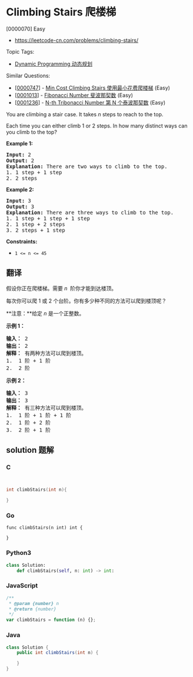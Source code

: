 # Climbing Stairs 爬楼梯

[0000070] Easy

- https://leetcode-cn.com/problems/climbing-stairs/

Topic Tags:

- [Dynamic Programming 动态规划](https://leetcode-cn.com/tag/dynamic-programming/)

Similar Questions:

- [[0000747](https://leetcode-cn.com/problems/min-cost-climbing-stairs/)] - [Min Cost Climbing Stairs 使用最小花费爬楼梯](./0000747.min-cost-climbing-stairs.md) (Easy)
- [[0001013](https://leetcode-cn.com/problems/fibonacci-number/)] - [Fibonacci Number 斐波那契数](./0001013.fibonacci-number.md) (Easy)
- [[0001236](https://leetcode-cn.com/problems/n-th-tribonacci-number/)] - [N-th Tribonacci Number 第 N 个泰波那契数](./0001236.n-th-tribonacci-number.md) (Easy)

You are climbing a stair case. It takes _n_ steps to reach to the top.

Each time you can either climb 1 or 2 steps. In how many distinct ways can you climb to the top?

**Example 1:**

<pre><strong>Input:</strong> 2
<strong>Output:</strong> 2
<strong>Explanation:</strong> There are two ways to climb to the top.
1. 1 step + 1 step
2. 2 steps
</pre>

**Example 2:**

<pre><strong>Input:</strong> 3
<strong>Output:</strong> 3
<strong>Explanation:</strong> There are three ways to climb to the top.
1. 1 step + 1 step + 1 step
2. 1 step + 2 steps
3. 2 steps + 1 step
</pre>

**Constraints:**

- `1 <= n <= 45`

## 翻译

假设你正在爬楼梯。需要 *n*  阶你才能到达楼顶。

每次你可以爬 1 或 2 个台阶。你有多少种不同的方法可以爬到楼顶呢？

**注意：**给定 _n_ 是一个正整数。

**示例 1：**

<pre><strong>输入：</strong> 2
<strong>输出：</strong> 2
<strong>解释：</strong> 有两种方法可以爬到楼顶。
1.  1 阶 + 1 阶
2.  2 阶</pre>

**示例 2：**

<pre><strong>输入：</strong> 3
<strong>输出：</strong> 3
<strong>解释：</strong> 有三种方法可以爬到楼顶。
1.  1 阶 + 1 阶 + 1 阶
2.  1 阶 + 2 阶
3.  2 阶 + 1 阶
</pre>

## solution 题解

### C

```c


int climbStairs(int n){

}
```

### Go

```golang
func climbStairs(n int) int {

}
```

### Python3

```python
class Solution:
    def climbStairs(self, n: int) -> int:
```

### JavaScript

```javascript
/**
 * @param {number} n
 * @return {number}
 */
var climbStairs = function (n) {};
```

### Java

```java
class Solution {
    public int climbStairs(int n) {

    }
}
```
